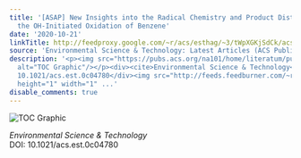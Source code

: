 ```yaml
---
title: '[ASAP] New Insights into the Radical Chemistry and Product Distribution in
  the OH-Initiated Oxidation of Benzene'
date: '2020-10-21'
linkTitle: http://feedproxy.google.com/~r/acs/esthag/~3/tWpXGKjSdCk/acs.est.0c04780
source: 'Environmental Science & Technology: Latest Articles (ACS Publications)'
description: '<p><img src="https://pubs.acs.org/na101/home/literatum/publisher/achs/journals/content/esthag/0/esthag.ahead-of-print/acs.est.0c04780/20201021/images/medium/es0c04780_0009.gif"
  alt="TOC Graphic"/></p><div><cite>Environmental Science & Technology</cite></div><div>DOI:
  10.1021/acs.est.0c04780</div><img src="http://feeds.feedburner.com/~r/acs/esthag/~4/tWpXGKjSdCk"
  height="1" width="1" ...'
disable_comments: true
---
```

<p><img src="https://pubs.acs.org/na101/home/literatum/publisher/achs/journals/content/esthag/0/esthag.ahead-of-print/acs.est.0c04780/20201021/images/medium/es0c04780_0009.gif" alt="TOC Graphic"/></p><div><cite>Environmental Science & Technology</cite></div><div>DOI: 10.1021/acs.est.0c04780</div><img src="http://feeds.feedburner.com/~r/acs/esthag/~4/tWpXGKjSdCk" height="1" width="1" ...